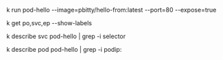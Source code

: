 k run pod-hello --image=pbitty/hello-from:latest --port=80 --expose=true

k get po,svc,ep --show-labels

k describe svc pod-hello | grep -i selector

k describe pod pod-hello | grep -i podip:  

